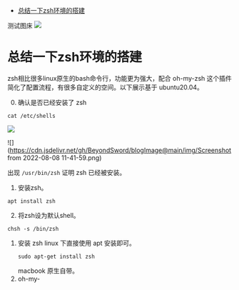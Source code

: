 - [总结一下zsh环境的搭建](#总结一下zsh环境的搭建)

测试图床
![](https://cdn.jsdelivr.net/gh/BeyondSword/blogImage@main/img/1.jpg)

# 总结一下zsh环境的搭建
zsh相比很多linux原生的bash命令行，功能更为强大，配合 oh-my-zsh 这个插件简化了配置流程，有很多自定义的空间。以下展示基于 ubuntu20.04。

0. 确认是否已经安装了 zsh
```
cat /etc/shells
```

<img src="https://cdn.jsdelivr.net/gh/BeyondSword/blogImage@main/img/Screenshot from 2022-08-08 11-41-59.png"/>

![](https://cdn.jsdelivr.net/gh/BeyondSword/blogImage@main/img/Screenshot from 2022-08-08 11-41-59.png)

出现 `/usr/bin/zsh` 证明 zsh 已经被安装。
1. 安装zsh。
```
apt install zsh
```
2. 将zsh设为默认shell。
```
chsh -s /bin/zsh
```

1.  安装 zsh
    linux 下直接使用 apt 安装即可。
    ```
    sudo apt-get install zsh
    ```
    macbook 原生自带。
2. oh-my-